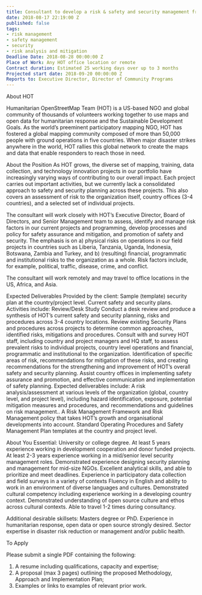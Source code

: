 ```yaml
---
title: Consultant to develop a risk & safety and security management framework
date: 2018-08-17 22:19:00 Z
published: false
tags:
- risk management
- safety management
- security
- risk analysis and mitigation
Deadline Date: 2018-08-28 00:00:00 Z
Place of Work: Any HOT office location or remote
Contract duration: Estimated 25 working days over up to 3 months
Projected start date: 2018-09-20 00:00:00 Z
Reports to: Executive Director, Director of Community Programs
---
```


About HOT

Humanitarian OpenStreetMap Team (HOT) is a US-based NGO and global community of thousands of volunteers working together to use maps and open data for humanitarian response and the Sustainable Development Goals. As the world’s preeminent participatory mapping NGO, HOT has fostered a global mapping community composed of more than 50,000 people with ground operations in five countries. When major disaster strikes anywhere in the world, HOT rallies this global network to create the maps and data that enable responders to reach those in need.
 
About the Position
As HOT grows, the diverse set of mapping, training, data collection, and technology innovation projects in our portfolio have increasingly varying ways of contributing to our overall impact. Each project carries out important activities, but we currently lack a consolidated approach to safety and security planning across these projects. This also covers an assessment of risk to the organization itself, country offices (3-4 countries), and a selected set of individual projects.

The consultant will work closely with HOT’s Executive Director, Board of Directors, and Senior Management team to assess, identify and manage risk factors in our current projects and programming, develop processes and policy for safety assurance and mitigation, and promotion of safety and security. The emphasis is on a) physical risks on operations in our field projects in countries such as Liberia, Tanzania, Uganda, Indonesia, Botswana, Zambia and Turkey, and b) (resulting) financial, programmatic and institutional risks to the organization as a whole. Risk factors include, for example, political, traffic, disease, crime, and conflict.

The consultant will work remotely and may travel to office locations in the US, Africa, and Asia.

Expected Deliverables
Provided by the client:
Sample (template) security plan at the country/project level.
Current safety and security plans.
Activities include:
Review/Desk Study
Conduct a desk review and produce a synthesis of HOT’s current safety and security planning, risks and procedures across 3-4 country locations.
Review existing Security Plans and procedures across projects to determine common approaches, identified risks, mitigations and procedures.
Consult with and survey HOT staff, including country and project managers and HQ staff, to assess prevalent risks to individual projects, country level operations and financial, programmatic and institutional to the organization.
Identification of specific areas of risk, recommendations for mitigation of these risks, and creating recommendations for the strengthening and improvement of HOT’s overall safety and security planning.
Assist country offices in implementing safety assurance and promotion, and effective communication and implementation of safety planning.
Expected deliverables include:
A risk analysis/assessment at various levels of the organization (global, country level, and project level), including hazard identification, exposure, potential mitigation measures and procedures, and recommendations and guidelines on risk management..
A Risk Management Framework and Risk Management policy that takes HOT’s growth and organisational developments into account.
Standard Operating Procedures and Safety Management Plan templates at the country and project level.

About You
Essential:
University or college degree.
At least 5 years experience working in development cooperation and donor funded projects.
At least 2-3 years experience working in a mid/senior level security management roles.
Demonstrated experience designing security planning and management for mid-size NGOs.
Excellent analytical skills, and able to prioritize and meet deadlines.
Experience in participatory data collection and field surveys in a variety of contexts
Fluency in English and ability to work in an environment of diverse languages and cultures.
Demonstrated cultural competency including experience working in a developing country context.
Demonstrated understanding of open source culture and ethos across cultural contexts.
Able to travel 1-2 times during consultancy.


Additional desirable skillsets:
Masters degree or PhD. 
Experience in humanitarian response, open data or open source strongly desired.
Sector expertise in disaster risk reduction or management and/or public health.

To Apply

Please submit a single PDF containing the following:

1. A resume including qualifications, capacity and expertise;
2. A proposal (max 3 pages) outlining the proposed Methodology, Approach and Implementation Plan;
3. Examples or links to examples of relevant prior work.
